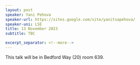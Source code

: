 ```yaml
---
layout: post
speaker: Yani Pehova
speaker-url: https://sites.google.com/site/yanitsapehova/
speaker-uni: LSE
title: 13 November 2023
subtitle: TBC

excerpt_separator: <!--more-->
---
```




This talk will be in Bedford Way (20) room 639.

<!--more-->
